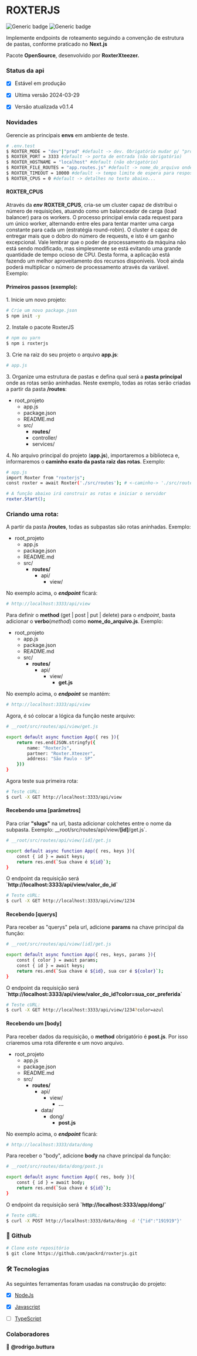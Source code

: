 <h1> ROXTERJS </h1>

![Generic badge](https://img.shields.io/badge/NODE-19.8.1-<COLOR>.svg) ![Generic badge](https://img.shields.io/badge/NPM-9.4.0-<COLOR>.svg)

<p align="left"> Implemente endpoints de roteamento seguindo a convenção de estrutura de pastas, conforme praticado no <b>Next.js</b> </p>

<p align="left"> Pacote <b>OpenSource</b>, desenvolvido por <b>RoxterXteezer.</b></p>

### Status da api

- [x] Estável em produção
- [x] Ultima versão 2024-03-29
- [x] Versão atualizada v0.1.4


### Novidades 

<p> Gerencie as principais <b>envs</b> em ambiente de teste. </p>

```bash
# .env.test
$ ROXTER_MODE = "dev"|"prod" #default -> dev. Obrigatório mudar p/ "prod" em ambiente de produção.
$ ROXTER_PORT = 3333 #default -> porta de entrada (não obrigatório)
$ ROXTER_HOSTNAME = "localhost" #default (não obrigatório)
$ ROXTER_FILE_ROUTES = "app.routes.js" #default -> nome_do_arquivo onde as rotas serão salvas (não obrigatório)
$ ROXTER_TIMEOUT = 10000 #default -> tempo limite de espera para resposta do serviço (não obrigatório)
$ ROXTER_CPUS = 0 #default -> detalhes no texto abaixo...
```

#### ROXTER_CPUS

<p>Através da <i><b>env</b></i> <b>ROXTER_CPUS</b>, cria-se um cluster capaz de distribui o número de requisições, atuando como um balanceador de carga (load balancer) para os workers. O processo principal envia cada request para um único worker, alternando entre eles para tentar manter uma carga constante para cada um (estratégia round-robin). O cluster é capaz de entregar mais que o dobro do número de requests, e isto é um ganho excepcional. Vale lembrar que o poder de processamento da máquina não está sendo modificado, mas simplesmente se está evitando uma grande quantidade de tempo ocioso de CPU. Desta forma, a aplicação está fazendo um melhor aproveitamento dos recursos disponíveis. Você ainda poderá multiplicar o número de processamento através da variável. Exemplo:</p>


#### Primeiros passos (exemplo):

<p> 1. Inicie um novo projeto: </p>

```bash
# Crie um novo package.json
$ npm init -y
```

<p> 2. Instale o pacote RoxterJS </p>

```bash
# npm ou yarn
$ npm i roxterjs
```

<p> 3. Crie na raiz do seu projeto o arquivo <b>app.js</b>:  </p>

```bash
# app.js
```

<p> 3. Organize uma estrutura de pastas e defina qual será a <b>pasta principal</b> onde as rotas serão aninhadas. Neste exemplo, todas as rotas serão criadas a partir da pasta <b>/routes</b>: </p>

- root_projeto
  - app.js
  - package.json
  - README.md
  - src/
    - <b>routes/</b>
    - controller/
    - services/


<p> 4. No arquivo principal do projeto (<b>app.js</b>), importaremos a biblioteca e, informaremos o <b>caminho exato da pasta raiz das rotas</b>. Exemplo: </p>

```bash
# app.js
import Roxter from "roxterjs";
const roxter = await Roxter('./src/routes'); # <-caminho-> './src/routes'

# A função abaixo irá construir as rotas e iniciar o servidor
roxter.Start();
```

### Criando uma rota:

<p> A partir da pasta <b>/routes</b>, todas as subpastas são rotas aninhadas. Exemplo:</p>

- root_projeto
  - app.js
  - package.json
  - README.md
  - src/
    - <b>routes/</b>
        - api/
            - view/

<p> No exemplo acima, o <i><b>endpoint</b></i> ficará: </p>

```bash
# http://localhost:3333/api/view
```

<p> Para definir o <b>method</b> (get | post | put | delete) para o <i>endpoint</i>, basta adicionar o <b>verbo</b>(<i>method</i>) como <b>nome_do_arquivo.js</b>. Exemplo: </p>

- root_projeto
  - app.js
  - package.json
  - README.md
  - src/
    - <b>routes/</b>
        - api/
            - view/
                - <b>get.js</b>

<p> No exemplo acima, o <i><b>endpoint</b></i> se mantém: </p>

```bash
# http://localhost:3333/api/view
```
<p> Agora, é só colocar a lógica da função neste arquivo: </p>

```bash
# __root/src/routes/api/view/get.js

export default async function App({ res }){
    return res.end(JSON.stringfy({
        name: "RoxterJs",
        partner: "Roxter.Xteezer",
        address: "São Paulo - SP"
    }))
}
```

<p> Agora teste sua primeira rota: </p>

```bash
# Teste cURL:
$ curl -X GET http://localhost:3333/api/view
```

#### Recebendo uma [parâmetros]

<p> Para criar <b>"slugs"</b> na url, basta adicionar colchetes entre o nome da subpasta. Exemplo: __root/src/routes/api/view/<b>[id]</b>/get.js`.</p>

```bash
# __root/src/routes/api/view/[id]/get.js

export default async function App({ res, keys }){
    const { id } = await keys;
    return res.end(`Sua chave é ${id}`);
}
```
<p> O endpoint da requisição será <b>`http://localhost:3333/api/view/valor_do_id`</b> </p>

```bash
# Teste cURL:
$ curl -X GET http://localhost:3333/api/view/1234
```

#### Recebendo [querys]

<p> Para receber as "querys" pela url, adicione <b>params</b> na chave principal da função: </p>

```bash
# __root/src/routes/api/view/[id]/get.js

export default async function App({ res, keys, params }){
    const { color } = await params;
    const { id } = await keys;
    return res.end(`Sua chave é ${id}, sua cor é ${color}`);
}
```
<p> O endpoint da requisição será <b>`http://localhost:3333/api/view/valor_do_id?color=sua_cor_preferida`</b> </p>

```bash
# Teste cURL:
$ curl -X GET http://localhost:3333/api/view/1234?color=azul
```

#### Recebendo um [body]

<p> Para receber dados da requisição, o <b>method</b> obrigatório é <b>post.js</b>. Por isso criaremos uma rota diferente e um novo arquivo. </p>

- root_projeto
  - app.js
  - package.json
  - README.md
  - src/
    - <b>routes/</b>
        - api/
            - view/
                - <b>...</b>
        - data/
            - dong/
                - <b>post.js</b>


<p> No exemplo acima, o <i><b>endpoint</b></i> ficará: </p>

```bash
# http://localhost:3333/data/dong
```

<p> Para receber o "body", adicione <b>body</b> na chave principal da função: </p>


```bash
# __root/src/routes/data/dong/post.js

export default async function App({ res, body }){
    const { id } = await body;
    return res.end(`Sua chave é ${id}`);
}
```
<p> O endpoint da requisição será <b>`http://localhost:3333/app/dong/`</b> </p>

```bash
# Teste cURL:
$ curl -X POST http://localhost:3333/data/dong -d '{"id":"191919"}'
```

### 🎲 Github 

```bash
# Clone este repositório
$ git clone https://github.com/packrd/roxterjs.git
```

### 🛠 Tecnologias

As seguintes ferramentas foram usadas na construção do projeto:

- [x] [NodeJs](https://nodejs.org/en/)
- [x] [Javascript](https://www.javascript.com/)
- [ ] [TypeScript](https://www.typescriptlang.org/)


### Colaboradores

:1st_place_medal: <b>@rodrigo.buttura</b> 
